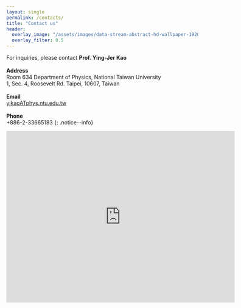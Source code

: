 ```yaml
---
layout: single
permalink: /contacts/
title: "Contact us"
header:
  overlay_image: "/assets/images/data-stream-abstract-hd-wallpaper-1920x1080-2373.jpg"
  overlay_filter: 0.5
---
```


For inquiries, please contact  **Prof. Ying-Jer Kao**
<br>
<br>
**Address** <br>
Room 634
Department of Physics, National Taiwan University<br>
1, Sec. 4, Roosevelt Rd. Taipei, 10607, Taiwan
<br><br>
**Email** <br>
<a href="mailto:yjkao@phys.ntu.edu.tw" > yjkaoATphys.ntu.edu.tw </a> <br><br>
**Phone** <br>
+886-2-33665183
{: .notice--info}


<iframe src="https://www.google.com/maps/embed?pb=!1m18!1m12!1m3!1d3615.362417243132!2d121.53439581475877!3d25.021772044936014!2m3!1f0!2f0!3f0!3m2!1i1024!2i768!4f13.1!3m3!1m2!1s0x3442a9880445d3a3%3A0x525cc7fdb6d59bfc!2sNTU+Center+for+Condensed+Matter+Sciences!5e0!3m2!1sen!2sus!4v1538081593568" width="600" height="450" frameborder="0" style="border:0" allowfullscreen></iframe>
